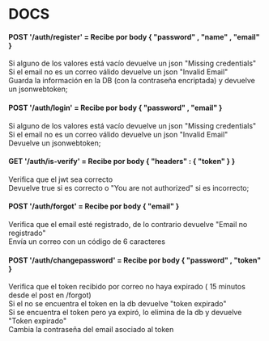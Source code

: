 # DOCS

<div>
<div><h4>POST '/auth/register' =  Recibe por body { "password" , "name" , "email" }</h4></div>
<div>Si alguno de los valores está vacío devuelve un json "Missing credentials"</div>
<div>Si el email no es un correo válido devuelve un json "Invalid Email"</div>
<div>Guarda la información en la DB (con la contraseña encriptada) y devuelve un jsonwebtoken;</div>
    </div>
<div>
<div><h4>POST '/auth/login' = Recibe por body { "password" , "email" }</h4></div>
<div>Si alguno de los valores está vacío devuelve un json "Missing credentials"</div>
<div>Si el email no es un correo válido devuelve un json "Invalid Email"</div>
<div>Devuelve un jsonwebtoken;</div>
  </div>
  <div>
<div><h4>GET '/auth/is-verify' = Recibe por body { "headers" : { "token" } }</h4></div>
<div>Verifica que el jwt sea correcto</div>
<div>Devuelve true si es correcto o "You are not authorized" si es incorrecto;</div>
    </div>
  <div>
  <div> <h4>POST '/auth/forgot' = Recibe por body { "email" }</h4></div>
<div>Verifica que el email esté registrado, de lo contrario devuelve "Email no registrado"</div>
<div>Envía un correo con un código de 6 caracteres</div>
  </div>
    <div>
<div><h4>POST '/auth/changepassword' = Recibe por body { "password" , "token" }</h4></div>
<div>Verifica que el token recibido por correo no haya expirado ( 15 minutos desde el post en /forgot)</div>
<div>Si el no se encuentra el token en la db devuelve "token expirado"</div>
<div>Si se encuentra el token pero ya expiró, lo elimina de la db y devuelve "Token expirado"</div>
<div>Cambia la contraseña del email asociado al token</div>
</div>
